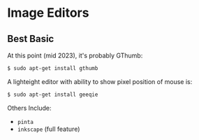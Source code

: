 # Image Editors

## Best Basic

At this point (mid 2023), it's probably GThumb:

```sh
$ sudo apt-get install gthumb
```

A lighteight editor with ability to show pixel position of mouse is:

```sh
$ sudo apt-get install geeqie
```

Others Include:

* `pinta`
* `inkscape` (full feature)

